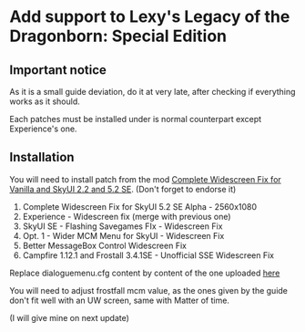 # Add support to Lexy's Legacy of the Dragonborn: Special Edition
## Important notice
As it is a small guide deviation, do it at very late, after checking if everything works as it should.

Each patches must be installed under is normal counterpart except Experience's one.
## Installation
You will need to install patch from the mod [Complete Widescreen Fix for Vanilla and SkyUI 2.2 and 5.2 SE](https://www.nexusmods.com/skyrimspecialedition/mods/1778). (Don't forget to endorse it)

1. Complete Widescreen Fix for SkyUI 5.2 SE Alpha - 2560x1080
2. Experience - Widescreen fix (merge with previous one)
3. SkyUI SE - Flashing Savegames FIx - Widescreen Fix
4. Opt. 1 - Wider MCM Menu for SkyUI - Widescreen Fix
5. Better MessageBox Control Widescreen Fix
6. Campfire 1.12.1 and Frostall 3.4.1SE - Unofficial SSE Widescreen Fix

Replace dialoguemenu.cfg content by content of the one uploaded [here](dialoguemenu.cfg)

You will need to adjust frostfall mcm value, as the ones given by the guide don't fit well with an UW screen, same with Matter of time.

(I will give mine on next update)
